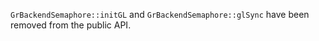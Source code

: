 `GrBackendSemaphore::initGL` and `GrBackendSemaphore::glSync` have been removed
from the public API.